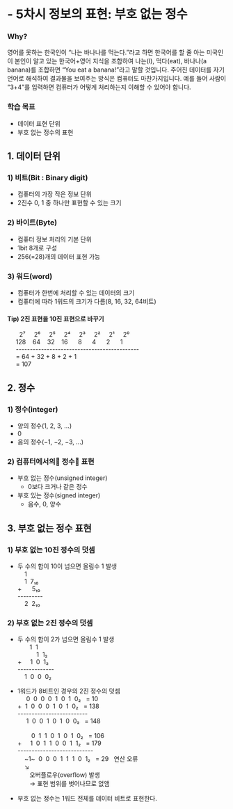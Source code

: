 # - 5차시 정보의 표현: 부호 없는 정수

### Why?
영어를 못하는 한국인이 “나는 바나나를 먹는다.”라고 하면 한국어를 할 줄 아는 미국인이 본인이 알고 있는 한국어+영어 지식을 조합하여 나는(I), 먹다(eat), 바나나(a banana)를 조합하면 “You eat a banana!”라고 말할 것입니다. 주어진 데이터를 자기 언어로 해석하여 결과물을 보여주는 방식은 컴퓨터도 마찬가지입니다. 예를 들어 사람이 “3+4”를 입력하면 컴퓨터가 어떻게 처리하는지 이해할 수 있어야 합니다.

### 학습 목표
- 데이터 표현 단위
- 부호 없는 정수의 표현

## 1. 데이터 단위
### 1) 비트(Bit : Binary digit)
- 컴퓨터의 가장 작은 정보 단위
- 2진수 0, 1 중 하나만 표현할 수 있는 크기

### 2) 바이트(Byte)
- 컴퓨터 정보 처리의 기본 단위
- 1bit 8개로 구성
- 256(=28)개의 데이터 표현 가능

### 3) 워드(word)
- 컴퓨터가 한번에 처리할 수 있는 데이터의 크기
- 컴퓨터에 따라 1워드의 크기가 다름(8, 16, 32, 64비트)

#### Tip) 2진 표현을 10진 표현으로 바꾸기
&nbsp;&nbsp;&nbsp;&nbsp;&nbsp;&nbsp;&nbsp;2⁷&nbsp;&nbsp;&nbsp;&nbsp;&nbsp;2⁶&nbsp;&nbsp;&nbsp;&nbsp;&nbsp;2⁵&nbsp;&nbsp;&nbsp;&nbsp;&nbsp;2⁴&nbsp;&nbsp;&nbsp;&nbsp;&nbsp;2³&nbsp;&nbsp;&nbsp;&nbsp;&nbsp;2²&nbsp;&nbsp;&nbsp;&nbsp;&nbsp;2¹&nbsp;&nbsp;&nbsp;&nbsp;&nbsp;2⁰  
&nbsp;&nbsp;&nbsp;&nbsp;&nbsp;128&nbsp;&nbsp;&nbsp;&nbsp;64&nbsp;&nbsp;&nbsp;&nbsp;32&nbsp;&nbsp;&nbsp;&nbsp;16&nbsp;&nbsp;&nbsp;&nbsp;&nbsp;&nbsp;8&nbsp;&nbsp;&nbsp;&nbsp;&nbsp;&nbsp;4&nbsp;&nbsp;&nbsp;&nbsp;&nbsp;&nbsp;2&nbsp;&nbsp;&nbsp;&nbsp;&nbsp;&nbsp;1  
&nbsp;&nbsp;&nbsp;&nbsp;&nbsp;--------------------------------------------  
&nbsp;&nbsp;&nbsp;&nbsp;&nbsp;= 64 + 32 + 8 + 2 + 1  
&nbsp;&nbsp;&nbsp;&nbsp;&nbsp;= 107

## 2. 정수
### 1) 정수(integer)
- 양의 정수(1, 2, 3, …)
- 0
- 음의 정수(−1, −2, −3, …)

### 2) 컴퓨터에서의 정수 표현
- 부호 없는 정수(unsigned integer)
  - 0보다 크거나 같은 정수
- 부호 있는 정수(signed integer)
  - 음수, 0, 양수

## 3. 부호 없는 정수 표현
### 1) 부호 없는 10진 정수의 덧셈
- 두 수의 합이 10이 넘으면 올림수 1 발생  
&nbsp;&nbsp;&nbsp;&nbsp;1  
&nbsp;&nbsp;&nbsp;&nbsp;1&nbsp;&nbsp;7₁₀  
\+&nbsp;&nbsp;&nbsp;&nbsp;&nbsp;&nbsp;5₁₀  
\---------  
&nbsp;&nbsp;&nbsp;&nbsp;2&nbsp;&nbsp;2₁₀

### 2) 부호 없는 2진 정수의 덧셈
- 두 수의 합이 2가 넘으면 올림수 1 발생  
&nbsp;&nbsp;&nbsp;&nbsp;&nbsp;&nbsp;&nbsp;1&nbsp;&nbsp;1  
&nbsp;&nbsp;&nbsp;&nbsp;&nbsp;&nbsp;&nbsp;&nbsp;&nbsp;&nbsp;&nbsp;1&nbsp;&nbsp;1₂  
\+&nbsp;&nbsp;&nbsp;&nbsp;&nbsp;1&nbsp;&nbsp;0&nbsp;&nbsp;1₂  
\-------------  
&nbsp;&nbsp;&nbsp;&nbsp;1&nbsp;&nbsp;0&nbsp;&nbsp;0&nbsp;&nbsp;0₂

- 1워드가 8비트인 경우의 2진 정수의 덧셈  
&nbsp;&nbsp;&nbsp;&nbsp;&nbsp;0&nbsp;&nbsp;0&nbsp;&nbsp;0&nbsp;&nbsp;0&nbsp;&nbsp;1&nbsp;&nbsp;0&nbsp;&nbsp;1&nbsp;&nbsp;0₂&nbsp;&nbsp;&nbsp;= 10  
\+&nbsp;&nbsp;1&nbsp;&nbsp;0&nbsp;&nbsp;0&nbsp;&nbsp;0&nbsp;&nbsp;1&nbsp;&nbsp;0&nbsp;&nbsp;1&nbsp;&nbsp;0₂&nbsp;&nbsp;&nbsp;= 138  
\-------------------------  
&nbsp;&nbsp;&nbsp;&nbsp;&nbsp;1&nbsp;&nbsp;0&nbsp;&nbsp;0&nbsp;&nbsp;1&nbsp;&nbsp;0&nbsp;&nbsp;1&nbsp;&nbsp;0&nbsp;&nbsp;0₂&nbsp;&nbsp;&nbsp;= 148  
&nbsp;  
&nbsp;&nbsp;&nbsp;&nbsp;&nbsp;&nbsp;&nbsp;&nbsp;0&nbsp;&nbsp;1&nbsp;&nbsp;1&nbsp;&nbsp;0&nbsp;&nbsp;1&nbsp;&nbsp;0&nbsp;&nbsp;1&nbsp;&nbsp;0₂&nbsp;&nbsp;&nbsp;= 106  
\+&nbsp;&nbsp;&nbsp;&nbsp;&nbsp;1&nbsp;&nbsp;0&nbsp;&nbsp;1&nbsp;&nbsp;1&nbsp;&nbsp;0&nbsp;&nbsp;0&nbsp;&nbsp;1&nbsp;&nbsp;1₂&nbsp;&nbsp;&nbsp;= 179  
\---------------------------  
&nbsp;&nbsp;&nbsp;&nbsp;~1~&nbsp;&nbsp;0&nbsp;&nbsp;0&nbsp;&nbsp;0&nbsp;&nbsp;1&nbsp;&nbsp;1&nbsp;&nbsp;1&nbsp;&nbsp;0&nbsp;&nbsp;1₂&nbsp;&nbsp;&nbsp;= 29&nbsp;&nbsp;&nbsp;연산 오류  
&nbsp;&nbsp;&nbsp;&nbsp;↘  
&nbsp;&nbsp;&nbsp;&nbsp;&nbsp;&nbsp;&nbsp;오버플로우(overflow) 발생  
&nbsp;&nbsp;&nbsp;&nbsp;&nbsp;&nbsp;&nbsp;→ 표현 범위를 벗어나므로 없앰

- 부호 없는 정수는 1워드 전체를 데이터 비트로 표현한다.
